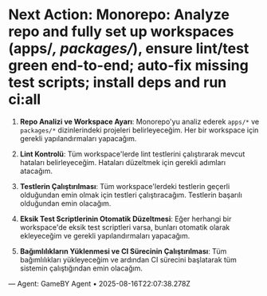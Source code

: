 # Next Action: Monorepo: Analyze repo and fully set up workspaces (apps/*, packages/*), ensure lint/test green end-to-end; auto-fix missing test scripts; install deps and run ci:all

1. **Repo Analizi ve Workspace Ayarı**: Monorepo'yu analiz ederek `apps/*` ve `packages/*` dizinlerindeki projeleri belirleyeceğim. Her bir workspace için gerekli yapılandırmaları yapacağım.

2. **Lint Kontrolü**: Tüm workspace'lerde lint testlerini çalıştırarak mevcut hataları belirleyeceğim. Hataları düzeltmek için gerekli adımları atacağım.

3. **Testlerin Çalıştırılması**: Tüm workspace'lerdeki testlerin geçerli olduğundan emin olmak için testleri çalıştıracağım. Testlerin başarılı olduğundan emin olacağım.

4. **Eksik Test Scriptlerinin Otomatik Düzeltmesi**: Eğer herhangi bir workspace'de eksik test scriptleri varsa, bunları otomatik olarak ekleyeceğim ve gerekli yapılandırmaları yapacağım.

5. **Bağımlılıkların Yüklenmesi ve CI Sürecinin Çalıştırılması**: Tüm bağımlılıkları yükleyeceğim ve ardından CI sürecini başlatarak tüm sistemin çalıştığından emin olacağım.

— Agent: GameBY Agent • 2025-08-16T22:07:38.278Z
